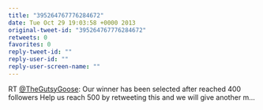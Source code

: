 ```yaml
---
title: "395264767776284672"
date: Tue Oct 29 19:03:58 +0000 2013
original-tweet-id: "395264767776284672"
retweets: 0
favorites: 0
reply-tweet-id: ""
reply-user-id: ""
reply-user-screen-name: ""
---
```

RT <a href="https://twitter.com/TheGutsyGoose">@TheGutsyGoose</a>: Our winner has been selected after reached 400 followers
Help us reach 500 by retweeting this and we will give another m…
